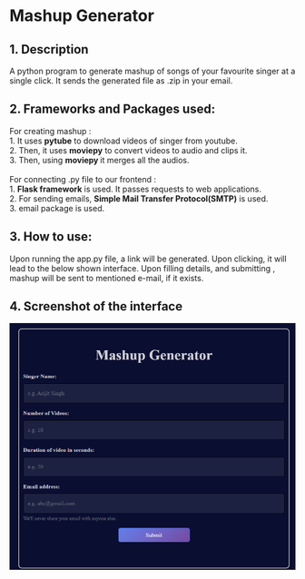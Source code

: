<h1> Mashup Generator </h1>
<h2>1. Description </h2>
A python program to generate mashup of songs of your favourite singer at a single click. It sends the generated file as .zip in your email. <br>

<h2>2. Frameworks and Packages used:  </h2>
For creating mashup : <br>
1. It uses <b>pytube</b> to download videos of singer from youtube. <br>
2. Then, it uses <b>moviepy</b> to convert videos to audio and clips it.<br>
3. Then, using <b> moviepy </b> it merges all the audios.<br>
<br>
For connecting .py file to our frontend : <br>
1. <b>Flask framework</b> is used. It passes requests to web applications.<br>
2. For sending emails, <b>Simple Mail Transfer Protocol(SMTP)</b> is used.<br>
3. email package is used.<br>

<h2>3. How to use:  </h2>
Upon running the app.py file, a link will be generated. Upon clicking, it will lead to the below shown interface.
Upon filling details, and submitting , mashup will be sent to mentioned e-mail, if it exists.


<h2> 4. Screenshot of the interface</h2>
<img src="https://github.com/Archit-29/mashup/blob/main/assets/photo.png" width="1000"> <br>
